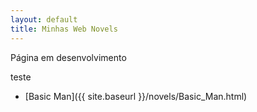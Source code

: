 ```yaml
---
layout: default
title: Minhas Web Novels
---
```

Página em desenvolvimento

teste

* [Basic Man]({{ site.baseurl }}/novels/Basic_Man.html)